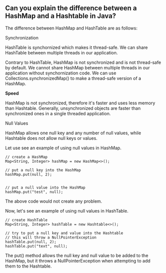 ## Can you explain the difference between a HashMap and a Hashtable in Java?
The difference between HashMap and HashTable are as follows:

Synchronization

HashTable is synchornized which makes it thread-safe. We can share HashTable between multiple threads in our application.

Contrary to HashTable, HashMap is not synchronized and is not thread-safe by default. We cannot share HashMap between multiple threads in our application without synchornization code. We can use Collections.synchronizedMap() to make a thread-safe version of a HashMap.

**Speed**

HashMap is not synchronized, therefore it's faster and uses less memory than Hashtable. Generally, unsynchronized objects are faster than synchronized ones in a single threaded application.

Null Values

HashMap allows one null key and any number of null values, while Hashtable does not allow null keys or values.

Let use see an example of using null values in HashMap.

    // create a HashMap
    Map<String, Integer> hashMap = new HashMap<>();
    
    // put a null key into the HashMap
    hashMap.put(null, 2);
    
    
    // put a null value into the HashMap
    hashMap.put("test", null);

The above code would not create any problem.

Now, let's see an example of using null values in HashTable.

    // create HashTable
    Map<String, Integer> hashTable = new Hashtable<>();
    
    // try to put a null key and value into the Hashtable
    // this will throw a NullPointerException
    hashTable.put(null, 2);
    hashTable.put("text", null);
The put() method allows the null key and null value to be added to the HashMap, but it throws a NullPointerException when attempting to add them to the Hashtable.